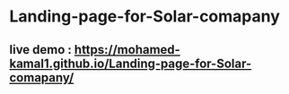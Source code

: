 # Landing-page-for-Solar-comapany

## live demo : https://mohamed-kamal1.github.io/Landing-page-for-Solar-comapany/
